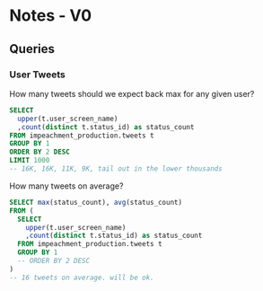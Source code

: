 # Notes - V0

## Queries

### User Tweets

How many tweets should we expect back max for any given user?

```sql
SELECT
  upper(t.user_screen_name)
  ,count(distinct t.status_id) as status_count
FROM impeachment_production.tweets t
GROUP BY 1
ORDER BY 2 DESC
LIMIT 1000
-- 16K, 16K, 11K, 9K, tail out in the lower thousands
```

How many tweets on average?

```sql
SELECT max(status_count), avg(status_count)
FROM (
  SELECT
    upper(t.user_screen_name)
    ,count(distinct t.status_id) as status_count
  FROM impeachment_production.tweets t
  GROUP BY 1
  -- ORDER BY 2 DESC
)
-- 16 tweets on average. will be ok.
```
